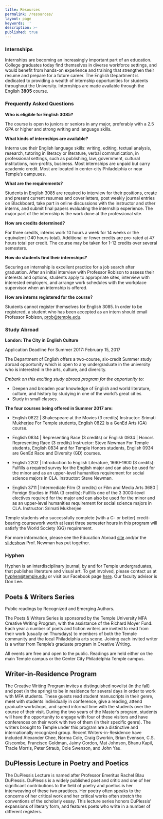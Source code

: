 ```yaml
---
title: Resources
permalink: /resources/
layout: page
keywords: ''
description: >-
published: true
---
```


### Internships

Internships are becoming an increasingly important part of an education. College graduates today find themselves in diverse workforce settings, and would benefit from hands-on experience and training that strengthen their resume and prepare for a future career. The English Department is dedicated to providing a wealth of internship opportunities for students throughout the University. Internships are made available through the English **3805** course.

### Frequently Asked Questions

**Who is eligible for English 3085?**

The course is open to juniors or seniors in any major, preferably with a 2.5 GPA or higher and strong writing and language skills.

**What kinds of internships are available?**

Interns use their English language skills: writing, editing, textual analysis, research, tutoring in literacy or literature, verbal communication, in professional settings, such as publishing, law, government, cultural institutions, non-profits, business. Most internships are unpaid but carry academic credit. Most are located in center-city Philadelphia or near Temple’s campuses.

**What are the requirements?**

Students in English 3085 are required to interview for their positions, create and present current resumes and cover letters, post weekly journal entries on Blackboard, take part in online discussions with the instructor and other interns, and submit final papers evaluating the internship experience. The major part of the internship is the work done at the professional site.

**How are credits determined?**

For three credits, interns work 10 hours a week for 14 weeks or the equivalent (140 hours total). Additional or fewer credits are pro-rated at 47 hours total per credit. The course may be taken for 1-12 credits over several semesters.

**How do students find their internships?**

Securing an internship is excellent practice for a job search after graduation. After an initial interview with Professor Robison to assess their interests and options, students apply to appropriate sites, interview with interested employers, and arrange work schedules with the workplace supervisor when an internship is offered.

**How are interns registered for the course?**

Students cannot register themselves for English 3085. In order to be registered, a student who has been accepted as an intern should email Professor Robison, [prob@temple.edu](mailto:prob@temple.edu).

### Study Abroad

**London: The City in English Culture**

Application Deadline For Summer 2017: February 15, 2017

The Department of English offers a two-course, six-credit Summer study abroad opportunity which is open to any undergraduate in the university who is interested in the arts, culture, and diversity.

_Embark on this exciting study abroad program for the opportunity to:_

- Deepen and broaden your knowledge of English and world literature, culture, and history by studying in one of the world’s great cities.
- Study in small classes.

**The four courses being offered in Summer 2017 are:**

- English 0822 | Shakespeare at the Movies (3 credits) Instructor: Srimati Mukherjee For Temple students, English 0822 is a GenEd Arts (GA) course.

- English 0834 | Representing Race (3 credits) or English 0934 | Honors Representing Race (3 credits) Instructor: Steve Newman For Temple students, English 0834 and for Temple Honors students, English 0934 are GenEd Race and Diversity (GD) courses.

- English 2202 | Introduction to English Literature, 1660-1900 (3 credits): Fulfills a required survey for the English major and can also be used for the minor and as an upper-level humanities requirement for social science majors in CLA. Instructor: Steve Newman.

- English 3711 | Intermediate Film (3 credits) or Film and Media Arts 3680 | Foreign Studies in FMA (3 credits): Fulfills one of the 3 3000-level electives required for the major and can also be used for the minor and as an upper-level humanities requirement for social science majors in CLA. Instructor: Srimati Mukherjee

Temple students who successfully complete (with a C- or better) credit-bearing coursework worth at least three semester hours in this program will satisfy the World Society (GG) requirement.

For more information, please see the Education Abroad [site](https://studyabroad.temple.edu/sites/temple-summer-in-the-uk-english-culture) and/or the [slideshow](https://sites.temple.edu/snewmanbio/files/2016/08/london-summer-2017-slideshow.pptx) Prof. Newman has put together.

### Hyphen

Hyphen is an interdisciplinary journal, by and for Temple undergraduates, that publishes literature and visual art. To get involved, please contact us at [hyphen@temple.edu](mailto:hyphen@temple.edu) or visit our Facebook page [here](https://www.facebook.com/HyphenLit). Our faculty advisor is Don Lee.

## Poets & Writers Series

Public readings by Recognized and Emerging Authors. 

The Poets & Writers Series is sponsored by the Temple University MFA Creative Writing Program, with the assistance of the Richard Moyer Fund. Each year a number of poets and fiction writers are invited to read from their work (usually on Thursdays) to members of both the Temple community and the local Philadelphia arts scene. Joining each invited writer is a writer from Temple’s graduate program in Creative Writing.

All events are free and open to the public. Readings are held either on the main Temple campus or the Center City Philadelphia Temple campus.

## Writer-in-Residence Program 

The Creative Writing Program invites a distinguished novelist (in the fall) and poet (in the spring) to be in residence for several days in order to work with MFA students. These guests read student manuscripts in their genre, meet with students individually in conference, give a reading, attend graduate workshops, and spend informal time with the students over the course of their visit. During the two years of the Master’s program, students will have the opportunity to engage with four of these visitors and have conferences on their work with two of them (in their specific genre). The writers brought to Temple under this program are a distinctive and internationally recognized group. Recent Writers-in-Residence have included Alexander Chee, Norma Cole, Craig Dworkin, Brian Evenson, C.S. Giscombe, Francisco Goldman, Jaimy Gordon, Mat Johnson, Bhanu Kapil, Tracie Morris, Peter Straub, Cole Swenson, and John Yau.

## DuPlessis Lecture in Poetry and Poetics

The DuPlessis Lecture is named after Professor Emeritus Rachel Blau DuPlessis. DuPlessis is a widely published poet and critic and one of her significant contributions to the field of poetry and poetics is her interweaving of these two practices. Her poetry often speaks to the concerns of her critical work and her critical works often stretch the conventions of the scholarly essay. This lecture series honors DuPlessis’ expansions of literary form, and features poets who write in a number of different registers.
